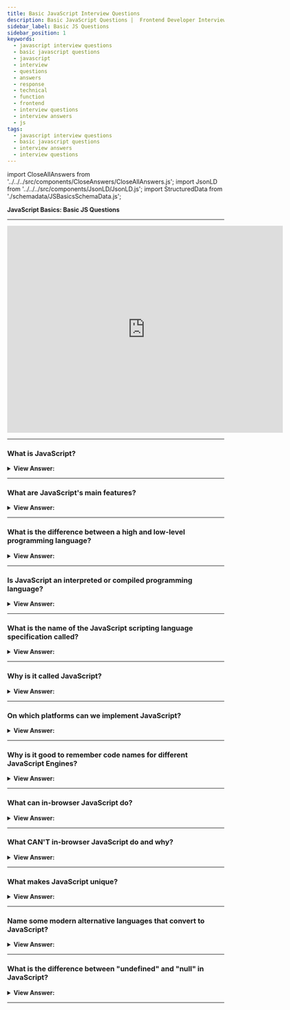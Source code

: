 ```yaml
---
title: Basic JavaScript Interview Questions
description: Basic JavaScript Questions |  Frontend Developer Interview Questions - What is JavaScript? JavaScript is an interpreted language, V8 compiles it to machine code.
sidebar_label: Basic JS Questions
sidebar_position: 1
keywords:
  - javascript interview questions
  - basic javascript questions
  - javascript
  - interview
  - questions
  - answers
  - response
  - technical
  - function
  - frontend
  - interview questions
  - interview answers
  - js
tags:
  - javascript interview questions
  - basic javascript questions
  - interview answers
  - interview questions
---
```


<!-- Notes: Passed Rich Snippets validation. -->

import CloseAllAnswers from '../../../src/components/CloseAnswers/CloseAllAnswers.js';
import JsonLD from '../../../src/components/JsonLD/JsonLD.js';
import StructuredData from './schemadata/JSBasicsSchemaData.js';

<JsonLD data={StructuredData} />

<head>
  <title>Basic JavaScript Interview Questions and Answers</title>
</head>

**JavaScript Basics: Basic JS Questions**

---

<div class='videoWrapper'>
<iframe
    width="640"
    height="480"
    src="https://www.youtube.com/embed/5Re-egzK7fU"
    frameborder="0"
    allow="autoplay; encrypted-media"
    allowfullscreen
>
</iframe>
</div>

---

<CloseAllAnswers />

### What is JavaScript?

<details className='answer'>
  <summary>
    <strong>View Answer:</strong>
  </summary>
  <div>
    <div>
      <strong>Interview Response:</strong> JavaScript is a high-level, interpreted programming language primarily used for enhancing interactivity and providing rich web content in browser-based applications. It supports event-driven, functional, and imperative programming styles.<br/><br/>
    </div>

Here is a simple JavaScript code example:

```javascript
function sayHello(name) {
    return "Hello, " + name + "!";
}

console.log(sayHello("JavaScript")); // Prints: Hello, JavaScript!
```

This code defines a function that concatenates a string with an input name, and logs the output to the console.

:::note

It should be noted, to maintain efficient speed in the browser, V8 translates JavaScript code into more efficient machine code instead of using an interpreter. During execution, it compiles JavaScript code into machine code using a JIT (Just-In-Time) compiler, much like SpiderMonkey or Rhino in the Mozilla browser.

:::

  </div>
</details>

---

### What are JavaScript's main features?

<details className='answer'>
  <summary>
    <strong>View Answer:</strong>
  </summary>
  <div>
    <div>
      <strong>Interview Response:</strong> JavaScript's main features include dynamic typing, object-oriented programming, first-class functions, closures, asynchronous programming (promises, async/await), event-driven interaction, and integration with web technologies like HTML and CSS.<br/><br/>
    </div>

Here's an example illustrating a few key features of JavaScript, including dynamic typing, object-oriented programming, and asynchronous programming:

```javascript
// Object-oriented programming
let student = {
    firstName: 'John',
    lastName: 'Doe',
    age: 20,
    getFullName: function() {
        return this.firstName + ' ' + this.lastName;
    }
}

// Dynamic typing
let variable = 'Hello, ';
variable = variable + student.getFullName();
console.log(variable); // Prints: Hello, John Doe

// Asynchronous programming
setTimeout(function() {
    console.log('This is printed after 2 seconds');
}, 2000);
```

In this code, `student` is an object with properties and a method. We demonstrate dynamic typing by changing `variable` from a string to another string. The `setTimeout` function shows a simple example of asynchronous behavior.

  </div>
</details>

---

### What is the difference between a high and low-level programming language?

<details>
  <summary>
    <strong>View Answer:</strong>
  </summary>
  <div>
    <div>
      <strong>Interview Response:</strong> A high-level programming language is designed to be more abstract, and closer to natural language, making it easier for programmers to read, write, and maintain code. Low-level programming languages are closer to machine language, and provide greater control over hardware, but require more effort and knowledge to program effectively.
    </div><br />
  <div><strong className="codeExample">Code Example:</strong><br /><br />

  <div></div>

Here is an example of high-level programming language code (JavaScript):

```javascript
let a = 10;
let b = 20;
let sum = a + b;
console.log(sum); // prints 30
```

And here's a comparative example in a low-level language (Assembly, specifically x86 assembly):

```assembly
section .data
    a db 10
    b db 20
    sum db 0

section .text
    global _start

_start:
    mov al, [a]
    add al, [b]
    mov [sum], al

    ; Print sum
    mov eax, 4
    mov ebx, 1
    mov ecx, sum
    mov edx, 1
    int 0x80

    ; Exit
    mov eax, 1
    xor ebx, ebx
    int 0x80
```

In this assembly code, we manually load the values of `a` and `b` into a register, add them, and store the result back into `sum`. Then we call an interrupt to print `sum` and another to exit the program. This level of detail and manual control is characteristic of low-level languages.

  </div>
  </div>
</details>

---

### Is JavaScript an interpreted or compiled programming language?

<details>
  <summary>
    <strong>View Answer:</strong>
  </summary>
  <div>
    <div>
      <strong>Interview Response:</strong> JavaScript is traditionally considered an interpreted language, as it's executed line by line in a browser. However, modern engines use Just-In-Time (JIT) compilation for improved performance, blurring the line between interpreted and compiled.
    </div>
    <br />
    <div>
      <strong>Technical Details:</strong> In a compiled language, the target
      machine directly translates the program. The target machine does not
      translate the source code directly into an interpreted language. Instead,
      a different program, an interpreter, reads and executes the code. In
      simple terms: JavaScript is an interpreted language.
    </div><br />
  <div><strong className="codeExample">Table: Interpreted vs Compiled</strong><br /><br />

  <div></div>

Here's a simple table of differences between Interpreted and Compiled languages using JavaScript as an example of an interpreted language and C++ as an example of a compiled language:

| Criteria | JavaScript (Interpreted) | C++ (Compiled) |
|----------|--------------------------|----------------|
| Compilation | No separate compilation step. Code is typically parsed and executed line-by-line by a JavaScript engine using JIT compilation. | Requires a separate compilation step before running, where the source code is translated to machine code. |
| Execution Speed | Generally slower, due to the overhead of interpreting code or JIT compiling at runtime. | Generally faster, as the code is already compiled to machine code before execution. |
| Debugging | Easier to debug, errors appear at runtime, line by line. | Debugging can be more complex. Errors not caught at compile time may cause unpredictable behaviors. |
| Portability | Highly portable as long as the host system has a JavaScript engine (like a web browser). | Compiled binaries are platform-dependent and may require recompiling for different systems. |
| Use Case | Commonly used for web development, enhancing interactivity in web pages. | Used for system software, game development, and where performance is critical. |

  </div>
  </div>
</details>

---

### What is the name of the JavaScript scripting language specification called?

<details>
  <summary>
    <strong>View Answer:</strong>
  </summary>
  <div>
    <div>
      <strong>Interview Response:</strong> The name of the JavaScript scripting language specification is called ECMAScript, which is maintained by the ECMA International Standards organization.
    </div>
  </div>
</details>

---

### Why is it called JavaScript?

<details>
  <summary>
    <strong>View Answer:</strong>
  </summary>
  <div>
    <div>
      <strong>Interview Response:</strong> In 1995, JavaScript was created by Brendan Eich at Netscape Communications Corporation, originally named Mocha and then Live Script, before being renamed to JavaScript. The name was chosen to capitalize on Java's popularity and attract Java developers to the web. Despite its name, JavaScript is a distinct language with its own unique syntax and features.
    </div>
  </div>
</details>

---

### On which platforms can we implement JavaScript?

<details>
  <summary>
    <strong>View Answer:</strong>
  </summary>
  <div>
    <div>
      <strong>Interview Response:</strong> JavaScript works in any environment
      that has a JS engine.
    </div>
    <br />
    <div>
      <strong>Technical Response:</strong> JavaScript is a flexible language that can run on a wide range of platforms, as long as they support a JavaScript engine, such as web browsers, servers, desktop applications, and IoT devices.
    </div>
  </div>
</details>

---

### Why is it good to remember code names for different JavaScript Engines?

<details>
  <summary>
    <strong>View Answer:</strong>
  </summary>
  <div>
    <div>
      <strong>Interview Response:</strong> It is good to remember the names of
      engines to ensure features work in all environments. If not, we must write
      a polyfill.
    </div><br />
  <div><strong className="codeExample">Code Names:</strong><br /><br />

  <div></div>

Here's a table of some commonly used JavaScript engines and their code names:

| JavaScript Engine | Code Name |
|-------------------|-----------|
| Google Chrome     | V8        |
| Firefox           | SpiderMonkey |
| Safari            | JavaScriptCore (Nitro) |
| Edge (pre-Chromium) | Chakra  |
| Node.js           | V8        |
| Opera             | Carakan (pre-2013), V8 (post-2013) |

These engines are used to parse and execute JavaScript code in their respective environments.

  </div>
  </div>
</details>

---

### What can in-browser JavaScript do?

<details>
  <summary><strong>View Answer:</strong></summary>
  <div>
  <div><strong>Interview Response:</strong> In-browser JavaScript can manipulate the Document Object Model, respond to user events, make HTTP requests, and store data in cookies or local storage. It can also create animations and validate forms.</div><br />
  <div><strong>Technical Response:</strong> JavaScript's capabilities get heavily influenced by the environment in which it runs. Node.js, for example, includes methods that allow JavaScript to read/write arbitrary files and make network requests.<br/><br/>In-browser JavaScript can accomplish everything related to webpage alteration, user interaction, and webserver interaction.
  </div>
  </div><br/>
 <strong>For instance, in-browser JavaScript can:</strong>

1. Modify the existing text, add HTML, and design the page.
2. Respond to user activities, such as mouse clicks, pointer movements, and keystrokes.
3. Send network requests to distant servers and download and upload files (so-called AJAX and COMET technologies).
4. Get and set cookies, ask the visitor questions, and display messages
5. Track client-side data ("local storage").

</details>

---

### What CAN'T in-browser JavaScript do and why?

<details>
  <summary>
    <strong>View Answer:</strong>
  </summary>
  <div>
    <div>
      <strong>Interview Response:</strong> In-browser JavaScript can't access files or data on the user's computer, for security reasons. It also can't perform certain network requests, due to CORS policies. The aim is to prevent a malicious website from accessing users' data or harming them.
    </div>
    <br />
    <div>
      <strong>Technical Response:</strong> JavaScript's capabilities in the
      browser are limited to safeguard the user's safety. The purpose is to
      prevent a malicious website from acquiring private information or
      inflicting data damage to users.
    </div>
    <div>
      <strong>Examples of such constraints include:</strong>
      <br />
      <br />
      <ol>
        <li>
          JavaScript permits us to read/write files directly on the hard disk,
          copy them, or run applications on a web page, however, it does not
          have direct access to OS functionality.
        </li>
        <li>
          Modern browsers allow it to interact with files. Still, access is
          limited and only provided if the user performs specific actions, such
          as "dropping" a file into a browser window or choosing it through a
          tag.
        </li>
        <li>
          Interacting with the camera/microphone and other devices is possible,
          but it requires the user's explicit consent. The JavaScript-enabled
          page may not secretly activate a web camera, examine its surroundings,
          and communicate the data.
        </li>
        <li>
          JavaScript from one page may not be able to access JavaScript from
          another if they are from separate sites (from a different domain,
          protocol, or port).
        </li>
        <li>
          JavaScript can easily connect with the server that serves the current
          page through the internet. However, its capacity to receive data from
          other sites/domains is severely limited. Although feasible, it
          requires explicit agreement from the remote side (represented in HTTP
          headers).
        </li>
      </ol>
    </div>
  </div>
</details>

---

### What makes JavaScript unique?

<details>
  <summary>
    <strong>View Answer:</strong>
  </summary>
  <div>
    <div>
      <strong>Interview Response:</strong> JavaScript is unique because it fully integrates with HTML and CSS, and all major browsers support it. JavaScript is the only browser technology that combines, all three of these features. That distinguishes JavaScript, and explains why it is the most widely used technology for designing browser interfaces.
    </div>
    <br />
  </div>
</details>

---

### Name some modern alternative languages that convert to JavaScript?

<details>
  <summary>
    <strong>View Answer:</strong>
  </summary>
  <div>
    <div>
      <strong>Interview Response:</strong> Some of the alternatives to JavaScript include Coffee Script, TypeScript, Flow, Bry-thon, Dart, and Kotlin.
    </div>
    <br />
    <div>
      <strong>Technical Response:</strong> Several popular languages are
      trans-piled (converted) to JavaScript before running in the browser.
    </div>
    <br />
    <div>
      <strong>Examples of such languages:</strong>
      <br />
      <br />
      <ol>
        <li>
          <strong>CoffeeScript</strong> is a "syntactic sugar" for JavaScript.
          It introduces shorter syntax, allowing us to write more transparent
          and more precise code—usually, Ruby devs like it.
        </li>
        <li>
          <strong>TypeScript</strong> concentrates on adding "strict data
          typing" to simplify the development and support of complex systems,
          and Microsoft develops it.
        </li>
        <li>
          <strong>Flow</strong> also adds data typing, but differently, and
          Facebook developed it.
        </li>
        <li>
          <strong>Dart</strong> is a standalone language with an engine that
          runs in non-browser environments (like mobile apps) and converts to
          JavaScript—developed by Google.
        </li>
        <li>
          <strong>Brython</strong> is a Python transpiler to JavaScript that
          enables the writing of applications in pure Python without JavaScript.
        </li>
        <li>
          <strong>Kotlin</strong> is a modern, concise and safe programming
          language that can target the browser or Node.
        </li>
      </ol>
    </div>
  </div>
</details>

---

### What is the difference between "undefined" and "null" in JavaScript?

<details>
  <summary>
    <strong>View Answer:</strong>
  </summary>
  <div>
    <div>
      <strong>Interview Response:</strong> Undefined means that a variable has been declared but has not been assigned a value, while null is a value that represents no value or an empty object.
    </div>
    <br />
  </div>
</details>

---
